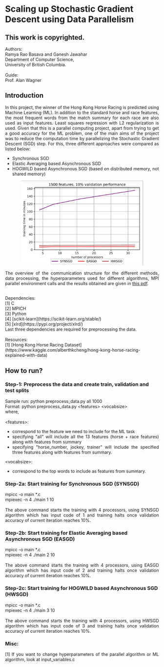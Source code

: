 # Scaling up Stochastic Gradient Descent using Data Parallelism
## This work is copyrighted. 

Authors: <br/>
Ramya Rao Basava and Ganesh Jawahar <br/>
Department of Computer Science, <br/>
University of British Columbia.
<br/>
<br/>
Guide: <br/>
Prof. Alan Wagner
<br/>

## Introduction
<div style="text-align: justify"> 
In this project, the winner of the Hong Kong Horse Racing is predicted using Machine Learning (ML). In addition to the standard horse and race features, the most frequent words from the match summary for each race are also used as input features. Least squares regression with L2 regularization is used. Given that this is a parallel computing project, apart from trying to get a good accuracy for the ML problem, one of the main aims of the project was to reduce the computation time by parallelizing the Stochastic Gradient Descent (SGD) step. For this, three
different approaches were compared as listed below:
<ul style="list-style-type:disc;"> 
<li> Synchronous SGD </li>
<li> Elastic Averaging based Asynchronous SGD </li>
<li> HOGWILD based Asynchronous SGD (based on distributed memory, not shared memory) </li>
</ul>

<p align="center">
<img width="400" src="1500f_10v_def.jpg">
</p>

The overview of the communication structure for the different methods, data processing, the hyperparameters used for different algorithms, MPI parallel environment calls and the results obtained are given in <a href="Report/main.pdf" target="blank">this pdf</a>.
</div>

<br/>
Dependencies:<br/>
[1] C <br/>
[2] MPICH <br/>
[3] Python <br/>
[4] [scikit-learn](https://scikit-learn.org/stable/) <br/>
[5] [xlrd](https://pypi.org/project/xlrd/) <br/>
Last three dependencies are required for preprocessing the data.
<br/>
<br/>
Resources: <br/>
[1] [Hong Kong Horse Racing Dataset](https://www.kaggle.com/alberthkcheng/hong-kong-horse-racing-explained-with-data)


## How to run?

### Step-1: Preprocess the data and create train, validation and test splits
<div style="text-align: justify">
Sample run: python preprocess_data.py all 1000 <br/>
Format: python preprocess_data.py &ltfeatures&gt &ltvocabsize&gt <br/>
where, <br/> <br/>
</div>
 
<div style="text-align: justify">
&#60features&#62:
<ul style="list-style-type:disc;"> 
  <li>correspond to the feature we need to include for the ML task </li>
  <li>specifying "all" will include all the 13 features (horse + race features) along with features from summary </li>
  <li>specifying "horse_number, jockey, trainer" will include the specified three features along with features from summary. </li>
</ul>
</div> 

<div style="text-align: justify">
&ltvocabsize&gt:
<ul style="list-style-type:disc;">
  <li>correspond to the top <int> words to include as features from summary. </li>
</ul> 
</div> 

### Step-2a: Start training for Synchronous SGD (SYNSGD)
<div style="text-align: justify">
mpicc -o main *.c <br/>
mpiexec -n 4 ./main 1 10   <br/>
 <br/>
The above command starts the training with 4 processors, using SYNSGD algorithm which has input code of 1 and training halts once validation accuracy of current iteration reaches 10%.
</div>

### Step-2b: Start training for Elastic Averaging based Asynchronous SGD (EASGD)
<div style="text-align: justify">
mpicc -o main *.c <br/>
mpiexec -n 4 ./main 2 10   <br/>
 <br/>
The above command starts the training with 4 processors, using EASGD algorithm which has input code of 2 and training halts once validation accuracy of current iteration reaches 10%.
</div>

### Step-2c: Start training for HOGWILD based Asynchronous SGD (HWSGD)
<div style="text-align: justify">
mpicc -o main *.c <br/>
mpiexec -n 4 ./main 3 10   <br/>
 <br/>
The above command starts the training with 4 processors, using HWSGD algorithm which has input code of 3 and training halts once validation accuracy of current iteration reaches 10%.
</div>

### Misc:
<div style="text-align: justify">
[1] If you want to change hyperparameters of the parallel algorithm or ML algorithm, look at input_variables.c
</div>




